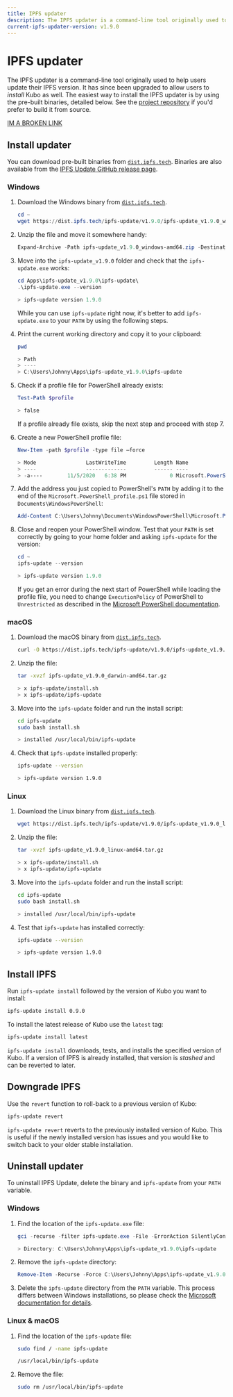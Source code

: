 ```yaml
---
title: IPFS updater
description: The IPFS updater is a command-line tool originally used to help users update their IPFS version. Learn how to install, upgrade, and downgrade Kubo using the IPFS updater.
current-ipfs-updater-version: v1.9.0
---
```


# IPFS updater

The IPFS updater is a command-line tool originally used to help users update their IPFS version. It has since been upgraded to allow users to _install_ Kubo as well. The easiest way to install the IPFS updater is by using the pre-built binaries, detailed below. See the [project repository](https://github.com/ipfs/ipfs-update#from-source) if you'd prefer to build it from source.

[IM A BROKEN LINK](https://givweueererwbeiuv.com#nvrrveri) 

## Install updater

You can download pre-built binaries from [`dist.ipfs.tech`](https://dist.ipfs.tech/#ipfs-update). Binaries are also available from the [IPFS Update GitHub release page](https://github.com/ipfs/ipfs-update/releases).

### Windows

1. Download the Windows binary from [`dist.ipfs.tech`](https://dist.ipfs.tech/#ipfs-update).

   ```powershell
   cd ~
   wget https://dist.ipfs.tech/ipfs-update/v1.9.0/ipfs-update_v1.9.0_windows-amd64.zip -Outfile ipfs-update_v1.9.0_windows-amd64.zip
   ```

2. Unzip the file and move it somewhere handy:

   ```powershell
   Expand-Archive -Path ipfs-update_v1.9.0_windows-amd64.zip -DestinationPath ~\Apps\ipfs-update_v1.9.0
   ```

3. Move into the `ipfs-update_v1.9.0` folder and check that the `ipfs-update.exe` works:

   ```powershell
   cd Apps\ipfs-update_v1.9.0\ipfs-update\
   .\ipfs-update.exe --version

   > ipfs-update version 1.9.0
   ```

   While you can use `ipfs-update` right now, it's better to add `ipfs-update.exe` to your `PATH` by using the following steps.

4. Print the current working directory and copy it to your clipboard:

   ```powershell
   pwd

   > Path
   > ----
   > C:\Users\Johnny\Apps\ipfs-update_v1.9.0\ipfs-update
   ```

5. Check if a profile file for PowerShell already exists:

   ```powershell
   Test-Path $profile

   > false
   ```

   If a profile already file exists, skip the next step and proceed with step 7.

6. Create a new PowerShell profile file:

   ```powershell
   New-Item -path $profile -type file –force

   > Mode                LastWriteTime         Length Name
   > ----                -------------         ------ ----
   > -a----        11/5/2020   6:38 PM              0 Microsoft.PowerShell_profile.ps1
   ```

7. Add the address you just copied to PowerShell's `PATH` by adding it to the end of the `Microsoft.PowerShell_profile.ps1` file stored in `Documents\WindowsPowerShell`:

   ```powershell
   Add-Content C:\Users\Johnny\Documents\WindowsPowerShell\Microsoft.PowerShell_profile.ps1 "[System.Environment]::SetEnvironmentVariable('PATH',`$Env:PATH+';;C:\Users\Johnny\Apps\ipfs-update_v1.9.0\ipfs-update')"
   ```

8. Close and reopen your PowerShell window. Test that your `PATH` is set correctly by going to your home folder and asking `ipfs-update` for the version:

   ```powershell
   cd ~
   ipfs-update --version

   > ipfs-update version 1.9.0
   ```

   If you get an error during the next start of PowerShell while loading the profile file, you need to change `ExecutionPolicy` of PowerShell to `Unrestricted` as described in the [Microsoft PowerShell documentation](https://docs.microsoft.com/en-us/powershell/module/microsoft.powershell.security/set-executionpolicy?view=powershell-7).

### macOS

1. Download the macOS binary from [`dist.ipfs.tech`](https://dist.ipfs.tech/#ipfs-update).

   ```bash
   curl -O https://dist.ipfs.tech/ipfs-update/v1.9.0/ipfs-update_v1.9.0_darwin-amd64.tar.gz
   ```

2. Unzip the file:

   ```bash
   tar -xvzf ipfs-update_v1.9.0_darwin-amd64.tar.gz

   > x ipfs-update/install.sh
   > x ipfs-update/ipfs-update
   ```

3. Move into the `ipfs-update` folder and run the install script:

   ```bash
   cd ipfs-update
   sudo bash install.sh

   > installed /usr/local/bin/ipfs-update
   ```

4. Check that `ipfs-update` installed properly:

   ```bash
   ipfs-update --version

   > ipfs-update version 1.9.0
   ```

### Linux

1. Download the Linux binary from [`dist.ipfs.tech`](https://dist.ipfs.tech/#ipfs-update).

   ```bash
   wget https://dist.ipfs.tech/ipfs-update/v1.9.0/ipfs-update_v1.9.0_linux-amd64.tar.gz
   ```

2. Unzip the file:

   ```bash
   tar -xvzf ipfs-update_v1.9.0_linux-amd64.tar.gz

   > x ipfs-update/install.sh
   > x ipfs-update/ipfs-update
   ```

3. Move into the `ipfs-update` folder and run the install script:

   ```bash
   cd ipfs-update
   sudo bash install.sh

   > installed /usr/local/bin/ipfs-update
   ```

4. Test that `ipfs-update` has installed correctly:

   ```bash
   ipfs-update --version

   > ipfs-update version 1.9.0
   ```

## Install IPFS

Run `ipfs-update install` followed by the version of Kubo you want to install:

```bash
ipfs-update install 0.9.0
```

To install the latest release of Kubo use the `latest` tag:

```bash
ipfs-update install latest
```

`ipfs-update install` downloads, tests, and installs the specified version of Kubo. If a version of IPFS is already installed, that version is _stashed_ and can be reverted to later.

## Downgrade IPFS

Use the `revert` function to roll-back to a previous version of Kubo:

```bash
ipfs-update revert
```

`ipfs-update revert` reverts to the previously installed version of Kubo. This is useful if the newly installed version has issues and you would like to switch back to your older stable installation.

## Uninstall updater

To uninstall IPFS Update, delete the binary and `ipfs-update` from your `PATH` variable.

### Windows

1. Find the location of the `ipfs-update.exe` file:

   ```powershell
   gci -recurse -filter ipfs-update.exe -File -ErrorAction SilentlyContinue

   > Directory: C:\Users\Johnny\Apps\ipfs-update_v1.9.0\ipfs-update
   ```

2. Remove the `ipfs-update` directory:

   ```powershell
   Remove-Item -Recurse -Force C:\Users\Johnny\Apps\ipfs-update_v1.9.0
   ```

3. Delete the `ipfs-update` directory from the `PATH` variable. This process differs between Windows installations, so please check the [Microsoft documentation for details](https://docs.microsoft.com/en-us/cpp/build/setting-the-path-and-environment-variables-for-command-line-builds?view=msvc-160).

### Linux & macOS

1. Find the location of the `ipfs-update` file:

   ```bash
   sudo find / -name ipfs-update

   /usr/local/bin/ipfs-update
   ```

2. Remove the file:

   ```bash
   sudo rm /usr/local/bin/ipfs-update
   ```
